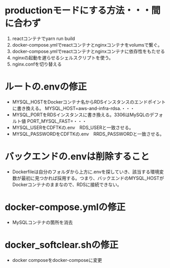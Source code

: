 # productionモードにする方法・・・間に合わず

1. reactコンテナでyarn run build
2. docker-compose.ymlでreactコンテナとnginxコンテナをvolumsで繋ぐ。
3. docker-compose.ymlでreactコンテナとnginxコンテナに依存性をもたせる
4. nginxの起動を遅らせるシェルスクリプトを使う。
5. nginx.confを切り替える

# ルートの.envの修正
- MYSQL_HOSTをDockerコンテナ名からRDSインスタンスのエンドポイントに書き換える。
    MYSQL_HOST=aws-and-infra-rdsa.・・・
- MYSQL_PORTをRDSインスタンスに書き換える。3306はMySQLのデフォルト値
    PORT_MYSQL_FAST=・・・
- MYSQL_USERをCDFTKの.env　RDS_USERと一致させる。
- MYSQL_PASSWORDをCDFTKの.env　RRDS_PASSWORDと一致させる。

# バックエンドの.envは削除すること
- Dockerfileは自分のフォルダから上方に.envを探していき、該当する環境変数が最初に見つかれば採用する。つまり、バックエンドのMYSQL_HOSTがDockerコンテナのままなので、RDSに接続できない。

# docker-compose.ymlの修正
- MySQLコンテナの箇所を消去

# docker_softclear.shの修正
- docker composeをdocker-composeに変更




